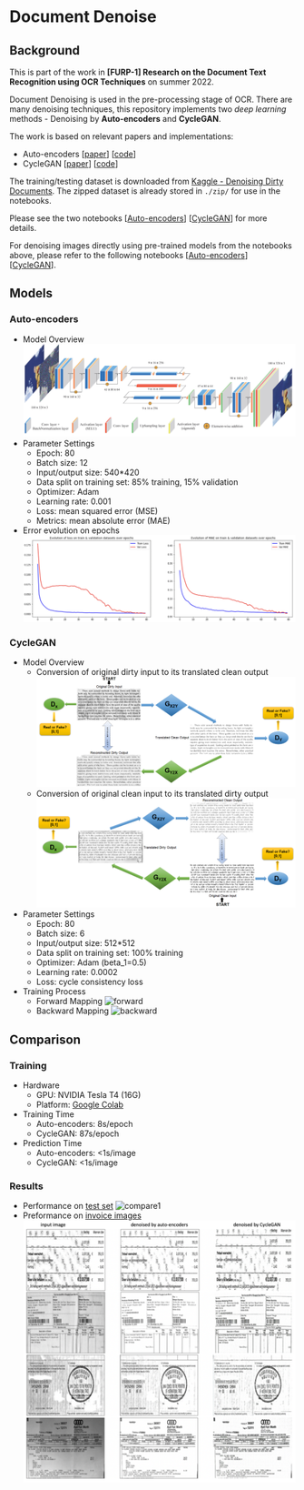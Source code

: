 # Document Denoise

## Background
This is part of the work in **[FURP-1] Research on the Document Text Recognition using OCR Techniques** on summer 2022.

Document Denoising is used in the pre-processing stage of OCR. There are many denoising techniques, this repository implements two _deep learning_ methods - Denoising by **Auto-encoders** and **CycleGAN**.

The work is based on relevant papers and implementations:
- Auto-encoders [[paper](https://ieeexplore.ieee.org/document/8262546)] [[code](https://www.kaggle.com/competitions/denoising-dirty-documents/code)]
- CycleGAN [[paper](https://arxiv.org/abs/1703.10593)] [[code](https://www.tensorflow.org/tutorials/generative/cyclegan)]

The training/testing dataset is downloaded from [Kaggle - Denoising Dirty Documents](https://www.kaggle.com/competitions/denoising-dirty-documents). The zipped dataset is already stored in `./zip/` for use in the notebooks.

Please see the two notebooks [[Auto-encoders](./training_ae.ipynb)] [[CycleGAN](./training_cg.ipynb)] for more details.

For denoising images directly using pre-trained models from the notebooks above, please refer to the following notebooks [[Auto-encoders](./denoising_ae.ipynb)] [[CycleGAN](./denoising_cg.ipynb)].

## Models

### Auto-encoders
- Model Overview
![](images/autoencoder.png)
- Parameter Settings
    - Epoch: 80
    - Batch size: 12
    - Input/output size: 540*420
    - Data split on training set: 85% training, 15% validation
    - Optimizer: Adam
    - Learning rate: 0.001
    - Loss: mean squared error (MSE)
    - Metrics: mean absolute error (MAE)
- Error evolution on epochs
![](images/ae-errors.png)

### CycleGAN
- Model Overview
    - Conversion of original dirty input to its translated clean output
    ![CycleGAN Image 1](images/CycleGAN1.png)
    - Conversion of original clean input to its translated dirty output
    ![CycleGAN Image 2](images/CycleGAN2.png)
- Parameter Settings
    - Epoch: 80
    - Batch size: 6
    - Input/output size: 512*512
    - Data split on training set: 100% training
    - Optimizer: Adam (beta_1=0.5)
    - Learning rate: 0.0002
    - Loss: cycle consistency loss
- Training Process
    - Forward Mapping
    ![forward](images/forward.gif)
    - Backward Mapping
    ![backward](images/backward.gif)

## Comparison

### Training
- Hardware
    - GPU: NVIDIA Tesla T4 (16G)
    - Platform: [Google Colab](https://colab.research.google.com)
- Training Time
    - Auto-encoders: 8s/epoch
    - CycleGAN: 87s/epoch
- Prediction Time
    - Auto-encoders: <1s/image
    - CycleGAN: <1s/image

### Results
- Performance on [test set](https://www.kaggle.com/competitions/denoising-dirty-documents/data)
![compare1](images/compare1.png)
- Preformance on [invoice images](https://www.google.com/search?q=noisy+invoice&tbm=isch&sxsrf=ALiCzsYRG6sIvU0n92yRWrcYLenFaEWeig%3A1655730210306&source=hp&biw=1438&bih=823&ei=InCwYqfwENDXgQajyauwBQ&iflsig=AJiK0e8AAAAAYrB-MsEzgLgBBgGm8KyXcYTcnNoH_Cs1&oq=&gs_lcp=CgNpbWcQAxgBMgcIIxDqAhAnMgcIIxDqAhAnMgcIIxDqAhAnMgcIIxDqAhAnMgcIIxDqAhAnMgcIIxDqAhAnMgcIIxDqAhAnMgcIIxDqAhAnMgcIIxDqAhAnMgcIIxDqAhAnUABYAGC9D2gBcAB4AIABAIgBAJIBAJgBAKoBC2d3cy13aXotaW1nsAEK&sclient=img)
![compare2](images/compare2.png)